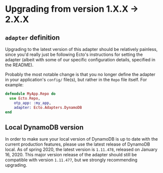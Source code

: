 # Upgrading from version 1.X.X -> 2.X.X

## `adapter` definition

Upgrading to the latest version of this adapter should be relatively painless, since you'd really just be following Ecto's instructions for setting the adapter (albeit with some of our specific configuration details, specified in the README).

Probably the most notable change is that you no longer define the adapter in your application's `config/` file(s), but rather in the `Repo` file itself. For example:

```elixir
defmodule MyApp.Repo do
  use Ecto.Repo,
    otp_app: :my_app,
    adapter: Ecto.Adapters.DynamoDB
end
```

## Local DynamoDB version

In order to make sure your local version of DynamoDB is up to date with the current production features, please use the latest release of DynamoDB local. As of spring 2020, the latest version is `1.11.478`, released on January 16, 2020. This major version release of the adapter should still be compatible with version `1.11.477`, but we strongly recommending upgrading.

